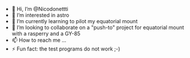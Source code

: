 - 👋 Hi, I’m @Nicodonettti
- 👀 I’m interested in astro 
- 🌱 I’m currently learning to pilot my equatorial mount
- 💞️ I’m looking to collaborate on a "push-to" project for equatorial mount with a rasperry and a GY-85
- 📫 How to reach me ...
- ⚡ Fun fact: the test programs do not work ;-)

<!---
Nicodonettti/Nicodonettti is a ✨ special ✨ repository because its `README.md` (this file) appears on your GitHub profile.
You can click the Preview link to take a look at your changes.
--->
